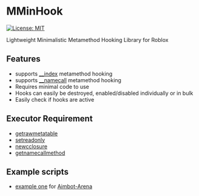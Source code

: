 # MMinHook
[![License: MIT](https://img.shields.io/badge/License-MIT-blue.svg)](https://opensource.org/licenses/MIT)

Lightweight Minimalistic Metamethod Hooking Library for Roblox

## Features
- supports [__index](https://www.lua.org/pil/13.4.1.html) metamethod hooking
- supports [__namecall](https://chat.openai.com/?prompt=what%20does%20__namecall%20mean) metamethod hooking
- Requires minimal code to use
- Hooks can easily be destroyed, enabled/disabled individually or in bulk
- Easily check if hooks are active

## Executor Requirement
- [getrawmetatable](https://duckys-playground.gitbook.io/wave/functions/table#get-raw-metatable)
- [setreadonly](https://duckys-playground.gitbook.io/wave/functions/table#set-read-only)
- [newcclosure](https://duckys-playground.gitbook.io/wave/functions/hooking#new-c-closure)
- [getnamecallmethod](https://duckys-playground.gitbook.io/wave/functions/miscellaneous#get-namecall-method)

## Example scripts
- [example one](examples/example1.lua) for [Aimbot-Arena](https://www.roblox.com/games/92205345102577/Aimbot-Arena)
